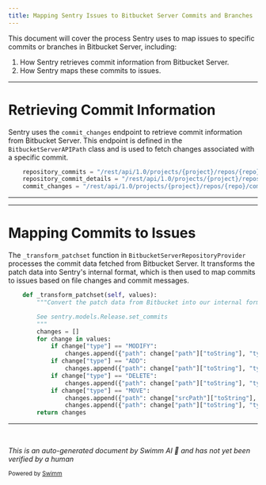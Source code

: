 ```yaml
---
title: Mapping Sentry Issues to Bitbucket Server Commits and Branches
---
```

This document will cover the process Sentry uses to map issues to specific commits or branches in Bitbucket Server, including:

1. How Sentry retrieves commit information from Bitbucket Server.
2. How Sentry maps these commits to issues.

<SwmSnippet path="/src/sentry/integrations/bitbucket_server/client.py" line="26">

---

# Retrieving Commit Information

Sentry uses the `commit_changes` endpoint to retrieve commit information from Bitbucket Server. This endpoint is defined in the `BitbucketServerAPIPath` class and is used to fetch changes associated with a specific commit.

```python
    repository_commits = "/rest/api/1.0/projects/{project}/repos/{repo}/commits"
    repository_commit_details = "/rest/api/1.0/projects/{project}/repos/{repo}/commits/{commit}"
    commit_changes = "/rest/api/1.0/projects/{project}/repos/{repo}/commits/{commit}/changes"
```

---

</SwmSnippet>

<SwmSnippet path="/src/sentry/integrations/bitbucket_server/repository.py" line="134">

---

# Mapping Commits to Issues

The `_transform_patchset` function in `BitbucketServerRepositoryProvider` processes the commit data fetched from Bitbucket Server. It transforms the patch data into Sentry's internal format, which is then used to map commits to issues based on file changes and commit messages.

```python
    def _transform_patchset(self, values):
        """Convert the patch data from Bitbucket into our internal format

        See sentry.models.Release.set_commits
        """
        changes = []
        for change in values:
            if change["type"] == "MODIFY":
                changes.append({"path": change["path"]["toString"], "type": "M"})
            if change["type"] == "ADD":
                changes.append({"path": change["path"]["toString"], "type": "A"})
            if change["type"] == "DELETE":
                changes.append({"path": change["path"]["toString"], "type": "D"})
            if change["type"] == "MOVE":
                changes.append({"path": change["srcPath"]["toString"], "type": "D"})
                changes.append({"path": change["path"]["toString"], "type": "A"})
        return changes
```

---

</SwmSnippet>

&nbsp;

*This is an auto-generated document by Swimm AI 🌊 and has not yet been verified by a human*

<SwmMeta version="3.0.0" repo-id="Z2l0aHViJTNBJTNBc2VudHJ5JTNBJTNBZ2V0c2VudHJ5" repo-name="sentry"><sup>Powered by [Swimm](/)</sup></SwmMeta>
